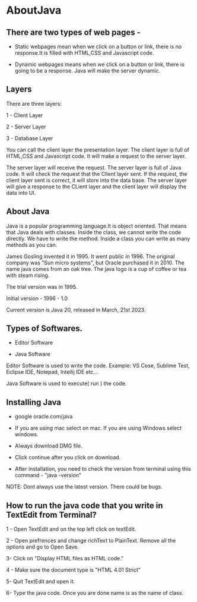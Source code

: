 # AboutJava


## There are two types of web pages - 

- Static webpages mean when we click on a button or link, there is no response.It is filled with HTML,CSS and Javascript code.

- Dynamic webpages means when we click on a button or link, there is going to be a response. Java will make the server dynamic.


## Layers

There are three layers:

 1 - Client Layer
 
2 - Server Layer

3 - Database Layer

You can call the client layer the presentation layer. The client layer is full of HTML,CSS and Javascript code. It will make a request to the server layer.

The server layer will receive the request. The server layer is full of Java code. It will check the request that the Client layer sent. If the request, the client layer sent is correct, it will store into the data base. The server layer will give a response to the CLient layer and the client layer will display the data into UI.


## About Java

Java is a popular programming language.It is object oriented. That means that Java deals with classes. Inside the class, we cannot write the code directly. We have to write the method. Inside a class you can write as many methods as you can.



James Gosling invented it in 1995. It went public in 1996. The original company was "Sun micro systems", but Oracle purchased it in 2010. The name java comes from an oak tree. The java logo is a cup of coffee or tea with steam rising.

The trial version was in 1995. 

Initial version - 1996 - 1.0

Current version is Java 20, released in March, 21st 2023.



## Types of Softwares.

- Editor Software

- Java Software

Editor Software is used to write the code. Example: VS Cose, Sublime Test, Eclipse IDE, Notepad, Intellij IDE etc...

Java Software is used to execute( run ) the code.



## Installing Java

- google oracle.com/java 

- If you are using mac select on mac. If you are using Windows select windows. 

- Always download DMG file.

- Click continue after you click on download.

- After installation, you need to check the version from terminal using this command - "java -version"

NOTE: Dont always use the latest version. There could be bugs.



## How to run the java code that you write in TextEdit from Terminal?

1 - Open TextEdit and on the top left click on textEdit.

2 - Open prefrences and change richText to PlainText. Remove all the options and go to Open Save.

3- Click on "Display HTML files as HTML code."

4 - Make sure the document type is "HTML 4.01 Strict"

5- Quit TextEdit and open it.

6- Type the java code. Once you are done name is as the name of class.





